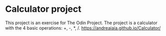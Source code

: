 # Calculator project
This project is an exercise for The Odin Project. The project is a calculator with the 4 basic operations: +, -, *, /.
https://andreaiaia.github.io/Calculator/
